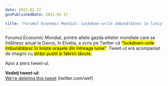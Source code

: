 ```yaml
---
date: 2021-02-27
gnnPublishedDate: 2021-03-17

title: 'Forumul Economic Mondial: Lockdown-urile îmbunătățesc în liniște orașele din întreaga lume'
---
```


Forumul Economic Mondial, printre altele gazda elitelor mondiale care se întâlnesc anual la Davos, în Elveția, a scris pe Twitter că <mark>"lockdown-urile îmbunătățesc în liniște orașele din întreaga lume"</mark>. Tweet-ul era acompaniat de imagini cu <mark>străzi pustii și fabrici tăcute<mark>.

Apoi a șters tweet-ul.

**Vedeţi tweet-ul:**  
[We're deleting this tweet](https://twitter.com/wef/status/1365614687514165248) (twitter.com/wef)